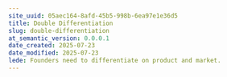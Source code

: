 ```yaml
---
site_uuid: 05aec164-8afd-45b5-998b-6ea97e1e36d5
title: Double Differentiation
slug: double-differentiation
at_semantic_version: 0.0.0.1
date_created: 2025-07-23
date_modified: 2025-07-23
lede: Founders need to differentiate on product and market.
---
```

